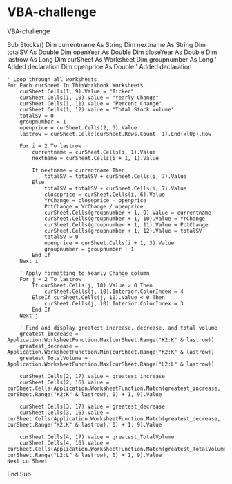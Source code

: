 # VBA-challenge
VBA-challenge

Sub Stocks()
    Dim currentname As String
    Dim nextname As String
    Dim totalSV As Double
    Dim openYear As Double
    Dim closeYear As Double
    Dim lastrow As Long
    Dim curSheet As Worksheet
    Dim groupnumber As Long ' Added declaration
    Dim openprice As Double ' Added declaration

    ' Loop through all worksheets
    For Each curSheet In ThisWorkbook.Worksheets
        curSheet.Cells(1, 9).Value = "Ticker"
        curSheet.Cells(1, 10).Value = "Yearly Change"
        curSheet.Cells(1, 11).Value = "Percent Change"
        curSheet.Cells(1, 12).Value = "Total Stock Volume"
        totalSV = 0
        groupnumber = 1
        openprice = curSheet.Cells(2, 3).Value
        lastrow = curSheet.Cells(curSheet.Rows.Count, 1).End(xlUp).Row

        For i = 2 To lastrow
            currentname = curSheet.Cells(i, 1).Value
            nextname = curSheet.Cells(i + 1, 1).Value

            If nextname = currentname Then
                totalSV = totalSV + curSheet.Cells(i, 7).Value
            Else
                totalSV = totalSV + curSheet.Cells(i, 7).Value
                closeprice = curSheet.Cells(i, 6).Value
                YrChange = closeprice - openprice
                PctChange = YrChange / openprice
                curSheet.Cells(groupnumber + 1, 9).Value = currentname
                curSheet.Cells(groupnumber + 1, 10).Value = YrChange
                curSheet.Cells(groupnumber + 1, 11).Value = PctChange
                curSheet.Cells(groupnumber + 1, 12).Value = totalSV
                totalSV = 0
                openprice = curSheet.Cells(i + 1, 3).Value
                groupnumber = groupnumber + 1
            End If
        Next i

        ' Apply formatting to Yearly Change column
        For j = 2 To lastrow
            If curSheet.Cells(j, 10).Value > 0 Then
                curSheet.Cells(j, 10).Interior.ColorIndex = 4
            ElseIf curSheet.Cells(j, 10).Value < 0 Then
                curSheet.Cells(j, 10).Interior.ColorIndex = 3
            End If
        Next j

        ' Find and display greatest increase, decrease, and total volume
        greatest_increase = Application.WorksheetFunction.Max(curSheet.Range("K2:K" & lastrow))
        greatest_decrease = Application.WorksheetFunction.Min(curSheet.Range("K2:K" & lastrow))
        greatest_TotalVolume = Application.WorksheetFunction.Max(curSheet.Range("L2:L" & lastrow))

        curSheet.Cells(2, 17).Value = greatest_increase
        curSheet.Cells(2, 16).Value = curSheet.Cells(Application.WorksheetFunction.Match(greatest_increase, curSheet.Range("K2:K" & lastrow), 0) + 1, 9).Value

        curSheet.Cells(3, 17).Value = greatest_decrease
        curSheet.Cells(3, 16).Value = curSheet.Cells(Application.WorksheetFunction.Match(greatest_decrease, curSheet.Range("K2:K" & lastrow), 0) + 1, 9).Value

        curSheet.Cells(4, 17).Value = greatest_TotalVolume
        curSheet.Cells(4, 16).Value = curSheet.Cells(Application.WorksheetFunction.Match(greatest_TotalVolume, curSheet.Range("L2:L" & lastrow), 0) + 1, 9).Value
    Next curSheet
End Sub

